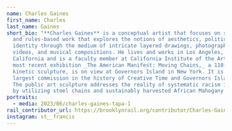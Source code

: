 ```yaml
---
name: Charles Gaines
first_name: Charles
last_name: Gaines
short_bio: "**Charles Gaines** is a conceptual artist that focuses on systems
  and rules-based work that explores the notions of aesthetics, politics, and
  identity through the medium of intricate layered drawings, photographs,
  videos, and musical compositions. He lives and works in Los Angeles,
  California and is a faculty member at California Institute of the Arts. His
  most recent exhibition _The American Manifest: Moving Chains,_ a 110-foot-long
  kinetic sculpture, is on view at Governors Island in New York. It is the
  largest commission in the history of Creative Time and Governors Island Arts.
  The public art sculpture addresses the reality of systematic racism in America
  by utilizing steel chains and sustainably harvested African Mahogany. "
portraits:
  - media: 2023/06/charles-gaines-tapa-1
rail_contributor_url: https://brooklynrail.org/contributor/Charles-Gaines
instagram: st__francis
---
```


